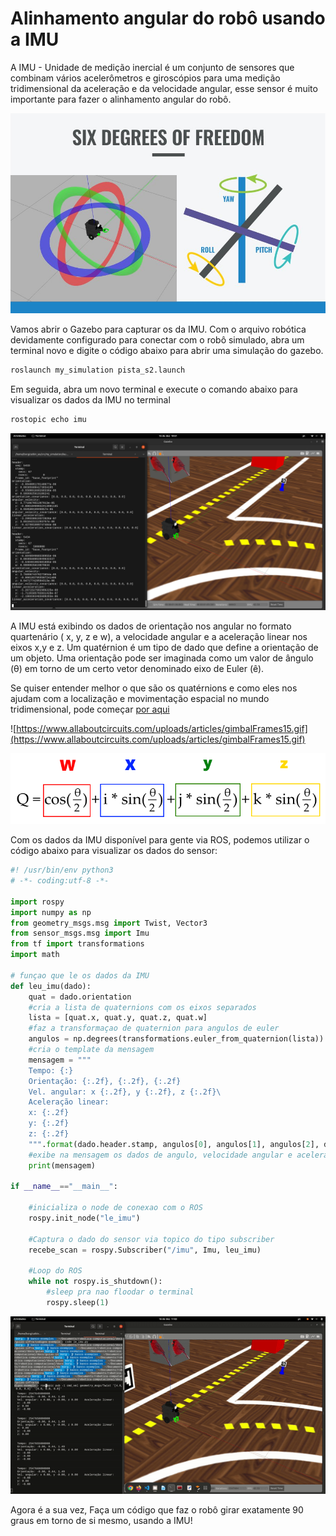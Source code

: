 # Alinhamento angular do robô usando a IMU

A IMU - Unidade de medição inercial é um conjunto de sensores que combinam vários acelerômetros e giroscópios para uma medição tridimensional da aceleração e da velocidade angular, esse sensor é muito importante para fazer o alinhamento angular do robô.

![Untitled](imgs/Untitled.png)

Vamos abrir o Gazebo para capturar os da IMU. Com o arquivo robótica devidamente configurado para conectar com o robô simulado, abra um terminal novo e digite o código abaixo para abrir uma simulação do gazebo.

```bash
roslaunch my_simulation pista_s2.launch
```

Em seguida, abra um novo terminal e execute o comando abaixo para visualizar os dados da IMU no terminal

```bash
rostopic echo imu
```

![Untitled](imgs/Untitled1.png)

A IMU está exibindo os dados de orientação nos angular no formato quartenário ( x, y, z e w), a velocidade angular e a aceleração linear nos eixos x,y e z. Um quatérnion é um tipo de dado que define a orientação de um objeto. Uma orientação pode ser imaginada como um valor de ângulo (θ) em torno de um certo vetor denominado eixo de Euler (ê).

Se quiser entender melhor o que são os quatérnions e como eles nos ajudam com a localização e movimentação espacial no mundo tridimensional, pode começar [por aqui](https://www.allaboutcircuits.com/technical-articles/dont-get-lost-in-deep-space-understanding-quaternions/)

![https://www.allaboutcircuits.com/uploads/articles/gimbalFrames15.gif](https://www.allaboutcircuits.com/uploads/articles/gimbalFrames15.gif)

![Untitled](imgs/Untitled2.png)

Com os dados da IMU disponível para gente via ROS, podemos utilizar o código abaixo para visualizar os dados do sensor:

```python
#! /usr/bin/env python3
# -*- coding:utf-8 -*-

import rospy
import numpy as np
from geometry_msgs.msg import Twist, Vector3
from sensor_msgs.msg import Imu
from tf import transformations
import math

# funçao que le os dados da IMU 
def leu_imu(dado):
	quat = dado.orientation
    #cria a lista de quaternions com os eixos separados
	lista = [quat.x, quat.y, quat.z, quat.w]
    #faz a transformaçao de quaternion para angulos de euler
	angulos = np.degrees(transformations.euler_from_quaternion(lista))
    #cria o template da mensagem
	mensagem = """
    Tempo: {:}
    Orientação: {:.2f}, {:.2f}, {:.2f}
    Vel. angular: x {:.2f}, y {:.2f}, z {:.2f}\
    Aceleração linear:
    x: {:.2f}
    y: {:.2f}
    z: {:.2f}
    """.format(dado.header.stamp, angulos[0], angulos[1], angulos[2], dado.angular_velocity.x, dado.angular_velocity.y, dado.angular_velocity.z, dado.linear_acceleration.x, dado.linear_acceleration.y, dado.linear_acceleration.z)
    #exibe na mensagem os dados de angulo, velocidade angular e aceleracao linear ja convertidos para Roll, Pitch, e Yaw 
	print(mensagem)

if __name__=="__main__":

    #inicializa o node de conexao com o ROS
	rospy.init_node("le_imu")

    #Captura o dado do sensor via topico do tipo subscriber 
	recebe_scan = rospy.Subscriber("/imu", Imu, leu_imu)

    #Loop do ROS
	while not rospy.is_shutdown():
        #sleep pra nao floodar o terminal
		rospy.sleep(1)
```

![imu.gif](imgs/imu.gif)

Agora é a sua vez, Faça um código que faz o robô girar exatamente 90 graus em torno de si mesmo, usando a IMU!
